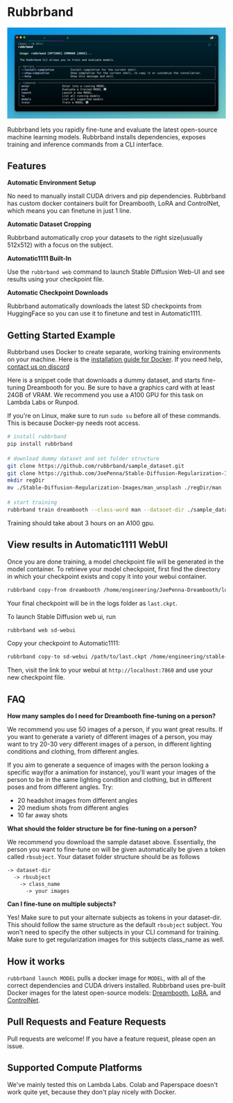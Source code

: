 # Rubbrband

![rubbrband train image](https://raw.githubusercontent.com/rubbrband/img/main/cli.png)

Rubbrband lets you rapidly fine-tune and evaluate the latest open-source machine learning models. Rubbrband installs dependencies, exposes training and inference commands from a CLI interface.

## Features

**Automatic Environment Setup**

No need to manually install CUDA drivers and pip dependencies. Rubbrband has custom docker containers built for Dreambooth, LoRA and ControlNet,
which means you can finetune in just 1 line.

**Automatic Dataset Cropping**

Rubbrband automatically crop your datasets to the right size(usually 512x512) with a focus on the subject.

**Automatic1111 Built-In**

Use the `rubbrband web` command to launch Stable Diffusion Web-UI and see results using your checkpoint file.

**Automatic Checkpoint Downloads**

Rubbrband automatically downloads the latest SD checkpoints from HuggingFace so you can use it to finetune and test in Automatic1111.

## Getting Started Example

Rubbrband uses Docker to create separate, working training environments on your machine. Here is the [installation guide for Docker](https://docs.docker.com/engine/install/). If you need help, [contact us on discord](https://discord.gg/BW3R9yK7Fh)

Here is a snippet code that downloads a dummy dataset, and starts fine-tuning Dreambooth for you. Be sure to have a graphics card with at least 24GB of VRAM. We recommend you use a A100 GPU for this task on Lambda Labs or Runpod.

If you're on Linux, make sure to run `sudo su` before all of these commands. This is because Docker-py needs root access.

```bash
# install rubbrband
pip install rubbrband

# download dummy dataset and set folder structure
git clone https://github.com/rubbrband/sample_dataset.git
git clone https://github.com/JoePenna/Stable-Diffusion-Regularization-Images.git --depth 1
mkdir regDir
mv ./Stable-Diffusion-Regularization-Images/man_unsplash ./regDir/man

# start training
rubbrband train dreambooth --class-word man --dataset-dir ./sample_dataset --reg-dir ./regDir --log-dir ./logs
```

Training should take about 3 hours on an A100 gpu.

## View results in Automatic1111 WebUI

Once you are done training, a model checkpoint file will be generated in the model container. To retrieve your model checkpoint, first find the directory in which your checkpoint exists and copy it into your webui container.

```bash
rubbrband copy-from dreambooth /home/engineering/JoePenna-Dreambooth/logs ./
```

Your final checkpoint will be in the logs folder as `last.ckpt`.

To launch Stable Diffusion web ui, run

```bash
rubbrband web sd-webui
```

Copy your checkpoint to Automatic1111:

```bash
rubbrband copy-to sd-webui /path/to/last.ckpt /home/engineering/stable-diffusion-webui/models/Stable-diffusion/
```

Then, visit the link to your webui at `http://localhost:7860` and use your new checkpoint file.

## FAQ

**How many samples do I need for Dreambooth fine-tuning on a person?**

We recommend you use 50 images of a person, if you want great results. If you want to generate a variety of different images of a person, you may want to try 20-30 very different images of a person, in different lighting conditions and clothing, from different angles.

If you aim to generate a sequence of images with the person looking a specific way(for a animation for instance), you'll want your images of the person to be in the same lighting condition and clothing, but in different poses and from different angles. Try:

- 20 headshot images from different angles
- 20 medium shots from different angles
- 10 far away shots

**What should the folder structure be for fine-tuning on a person?**

We recommend you download the sample dataset above. Essentially, the person you want to fine-tune on will be given automatically be given a token called `rbsubject`. Your dataset folder structure should be as follows

```
-> dataset-dir
  -> rbsubject
    -> class_name
      -> your images
```

**Can I fine-tune on multiple subjects?**

Yes! Make sure to put your alternate subjects as tokens in your dataset-dir. This should follow the same structure as the default `rbsubject` subject. You won't need to specify the other subjects in your CLI command for training. Make sure to get regularization images for this subjects class_name as well.

## How it works

`rubbrband launch MODEL` pulls a docker image for `MODEL`, with all of the correct dependencies and CUDA drivers installed. Rubbrband uses pre-built Docker images for the latest open-source models: [Dreambooth](https://github.com/XavierXiao/Dreambooth-Stable-Diffusion.git), [LoRA](https://github.com/cloneofsimo/lora), and [ControlNet](https://github.com/lllyasviel/ControlNet).

## Pull Requests and Feature Requests

Pull requests are welcome! If you have a feature request, please open an issue.

## Supported Compute Platforms

We've mainly tested this on Lambda Labs. Colab and Paperspace doesn't work quite yet, because they don't play nicely with Docker.
